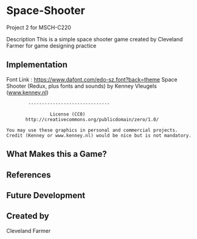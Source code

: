 # Space-Shooter
Project 2 for MSCH-C220

Description
This is a simple space shooter game created by Cleveland Farmer for game designing practice

## Implementation
Font Link : https://www.dafont.com/edo-sz.font?back=theme
Space Shooter (Redux, plus fonts and sounds) by Kenney Vleugels (www.kenney.nl)

			------------------------------

			        License (CC0)
	       http://creativecommons.org/publicdomain/zero/1.0/

	You may use these graphics in personal and commercial projects.
	Credit (Kenney or www.kenney.nl) would be nice but is not mandatory.

## What Makes this a Game?

## References

## Future Development

## Created by
Cleveland Farmer
